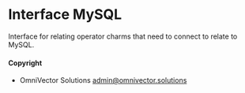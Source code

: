 # Interface MySQL
Interface for relating operator charms that need to connect to relate to MySQL.





#### Copyright
* OmniVector Solutions <admin@omnivector.solutions>
